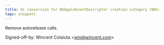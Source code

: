 ```yaml
---
title: GC conversion for NSAppleEventDescriptor creation category (WOCommon, d980fd5)
tags: snippets
---
```


Remove autorelease calls.

Signed-off-by: Wincent Colaiuta &lt;win@wincent.com&gt;
